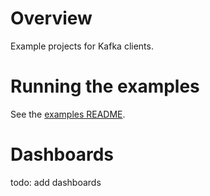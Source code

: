 # Overview

Example projects for Kafka clients.

# Running the examples

See the [examples README](../README.md#running-the-examples).

# Dashboards

todo: add dashboards
